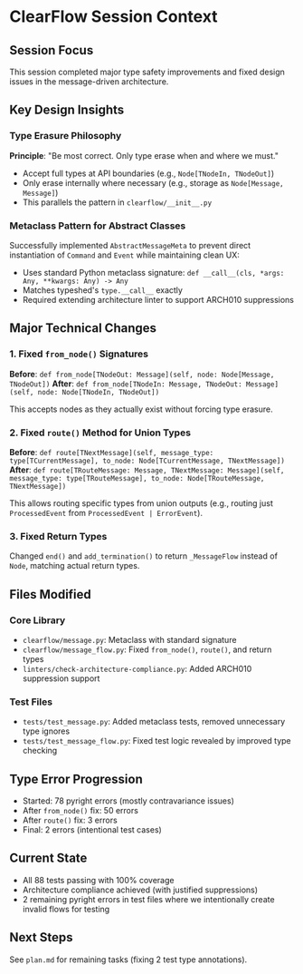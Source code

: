# ClearFlow Session Context

## Session Focus
This session completed major type safety improvements and fixed design issues in the message-driven architecture.

## Key Design Insights

### Type Erasure Philosophy
**Principle**: "Be most correct. Only type erase when and where we must."
- Accept full types at API boundaries (e.g., `Node[TNodeIn, TNodeOut]`)
- Only erase internally where necessary (e.g., storage as `Node[Message, Message]`)
- This parallels the pattern in `clearflow/__init__.py`

### Metaclass Pattern for Abstract Classes
Successfully implemented `AbstractMessageMeta` to prevent direct instantiation of `Command` and `Event` while maintaining clean UX:
- Uses standard Python metaclass signature: `def __call__(cls, *args: Any, **kwargs: Any) -> Any`
- Matches typeshed's `type.__call__` exactly
- Required extending architecture linter to support ARCH010 suppressions

## Major Technical Changes

### 1. Fixed `from_node()` Signatures
**Before**: `def from_node[TNodeOut: Message](self, node: Node[Message, TNodeOut])`
**After**: `def from_node[TNodeIn: Message, TNodeOut: Message](self, node: Node[TNodeIn, TNodeOut])`

This accepts nodes as they actually exist without forcing type erasure.

### 2. Fixed `route()` Method for Union Types
**Before**: `def route[TNextMessage](self, message_type: type[TCurrentMessage], to_node: Node[TCurrentMessage, TNextMessage])`
**After**: `def route[TRouteMessage: Message, TNextMessage: Message](self, message_type: type[TRouteMessage], to_node: Node[TRouteMessage, TNextMessage])`

This allows routing specific types from union outputs (e.g., routing just `ProcessedEvent` from `ProcessedEvent | ErrorEvent`).

### 3. Fixed Return Types
Changed `end()` and `add_termination()` to return `_MessageFlow` instead of `Node`, matching actual return types.

## Files Modified

### Core Library
- `clearflow/message.py`: Metaclass with standard signature
- `clearflow/message_flow.py`: Fixed `from_node()`, `route()`, and return types
- `linters/check-architecture-compliance.py`: Added ARCH010 suppression support

### Test Files
- `tests/test_message.py`: Added metaclass tests, removed unnecessary type ignores
- `tests/test_message_flow.py`: Fixed test logic revealed by improved type checking

## Type Error Progression
- Started: 78 pyright errors (mostly contravariance issues)
- After `from_node()` fix: 50 errors
- After `route()` fix: 3 errors
- Final: 2 errors (intentional test cases)

## Current State
- All 88 tests passing with 100% coverage
- Architecture compliance achieved (with justified suppressions)
- 2 remaining pyright errors in test files where we intentionally create invalid flows for testing

## Next Steps
See `plan.md` for remaining tasks (fixing 2 test type annotations).